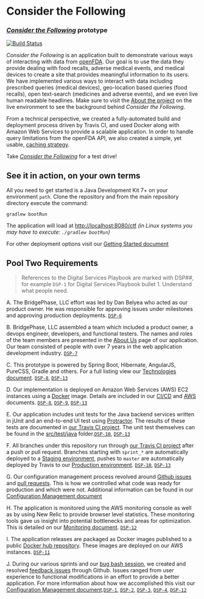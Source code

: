 # Consider the Following
### _[Consider the Following](http://considerbridgephase.com)_ prototype
[![Build Status](https://travis-ci.org/BridgePhase/ctf.svg?branch=master)](https://travis-ci.org/BridgePhase/ctf)

_Consider the Following_ is an application built to demonstrate various ways of interacting with data from [openFDA](https://open.fda.gov). Our goal is to use the data they provide dealing with food recalls, adverse medical events, and medical devices to create a site that provides meaningful information to its users. We have implemented various ways to interact with data including prescribed queries (medical devices), geo-location based queries (food recalls), open text-search (medicines and adverse events), and we even live human readable headlines. Make sure to visit the [About the project](http://considerbridgephase.com/ctf/#/about) on the live environment to see the background behind _Consider the Following_. 

From a technical perspective, we created a fully-automated build and deployment process driven by Travis CI, and used Docker along with Amazon Web Services to provide a scalable application. In order to handle query limitations from the openFDA API, we also created a simple, yet usable, [caching strategy](documentation/Caching.md).

Take _[Consider the Following](http://considerbridgephase.com)_ for a test drive!

## See it in action, on your own terms

All you need to get started is a Java Development Kit 7+ on your environment `path`. Clone the repository and from the main repository directory execute the command:

`gradlew bootRun`

The application will load at [http://localhost:8080/ctf](http://localhost:8080/ctf)
<em>(in Linux systems you may have to execute: `./gradlew bootRun`)</em>

For other deployment options visit our [Getting Started document](documentation/GettingStarted.md) 

## Pool Two Requirements

> References to the Digital Services Playbook are marked with DSP##, for example `DSP-1` for Digital Services Playbook bullet 1. Understand what people need.

A. The BridgePhase, LLC effort was led by Dan Belyea who acted as our product owner. He was responsible for approving issues under milestones and approving production deployments. [`DSP-6`](https://playbook.cio.gov/#play6)
  
B. BridgePhase, LLC assembled a team which included a product owner, a devops engineer, developers, and functional testers. The names and roles of the team members are presented in the [About Us](http://considerbridgephase.com/ctf/#/aboutus) page of our application. Our team consisted of people with over 7 years in the web application development industry. [`DSP-7`](https://playbook.cio.gov/#play7) 

C. This prototype is powered by Spring Boot, Hibernate, AngularJS, PureCSS, Gradle and others. For a full listing view our [Technologies document](documentation/Technologies.md). [`DSP-8`](https://playbook.cio.gov/#play8), [`DSP-13`](https://playbook.cio.gov/#play13)

D. Our implementation is deployed on Amazon Web Services (AWS) EC2 instances using a [Docker](https://www.docker.com) image. Details are included
in our [CI/CD](documentation/CI-CD.md) and [AWS](documentation/aws.md) documents. [`DSP-8`](https://playbook.cio.gov/#play8), [`DSP-9`](https://playbook.cio.gov/#play9), [`DSP-13`](https://playbook.cio.gov/#play13)

E. Our application includes unit tests for the Java backend services written in jUnit and an end-to-end UI test using [Protractor](https://angular.github.io/protractor). The results of these tests are documented in [our Travis CI project](https://travis-ci.org/BridgePhase/ctf). The unit test themselves can be found in the [src/test/java](https://github.com/BridgePhase/ctf/blob/master/src/test/java) folder.[`DSP-10`](https://playbook.cio.gov/#play10), [`DSP-13`](https://playbook.cio.gov/#play13)

F. All branches under this repository run through [our Travis CI project](https://travis-ci.org/BridgePhase/ctf) after a push or pull request. Branches starting with `sprint_*` are automatically deployed to a [Staging environment](http://ec2-54-209-151-190.compute-1.amazonaws.com:8080), pushes to `master` are automatically deployed by Travis to our [Production environment](http://considerbridgephase.com). [`DSP-10`](https://playbook.cio.gov/#play10), [`DSP-13`](https://playbook.cio.gov/#play13)

G. Our configuration management process revolved around [Github issues](https://github.com/BridgePhase/ctf/issues?utf8=✓&q=is%3Aissue+is%3Aclosed) and [pull requests](https://github.com/BridgePhase/ctf/pulls?utf8=✓&q=is%3Aclosed). This is how we controlled what code was ready for production and which were not. Additional information can be found in our [Configuration Management document](documentation/ConfigurationManagement.md)

H. The application is monitored using the AWS monitoring console as well as by using New Relic to provide browser level statistics. These monitoring tools gave us insight into potential bottlenecks and areas for optimization. This is detailed on our [Monitoring document](documentation/Monitoring.md). [`DSP-12`](https://playbook.cio.gov/#play12)

I. The application releases are packaged as Docker images published to a public [Docker hub repository](https://registry.hub.docker.com/u/jramirez/bridgephase/tags/manage/#). These images are deployed on our AWS instances. [`DSP-11`](https://playbook.cio.gov/#play11)

J. During our various sprints and our [bug bash session](http://considerbridgephase.com/ctf/#/about), we created and resolved [feedback issues](https://github.com/BridgePhase/ctf/issues?utf8=✓&q=is%3Aissue+label%3Afeedback+) through Github. Issues ranged from user experience to functional modifications in an effort to provide a better application. For more information about how we accomplished this visit our [Configuration Management document](documentation/ConfigurationManagement.md).[`DSP-1`](https://playbook.cio.gov/#play1), [`DSP-2`](https://playbook.cio.gov/#play2), [`DSP-3`](https://playbook.cio.gov/#play3), [`DSP-4`](https://playbook.cio.gov/#play4), [`DSP-12`](https://playbook.cio.gov/#play12)